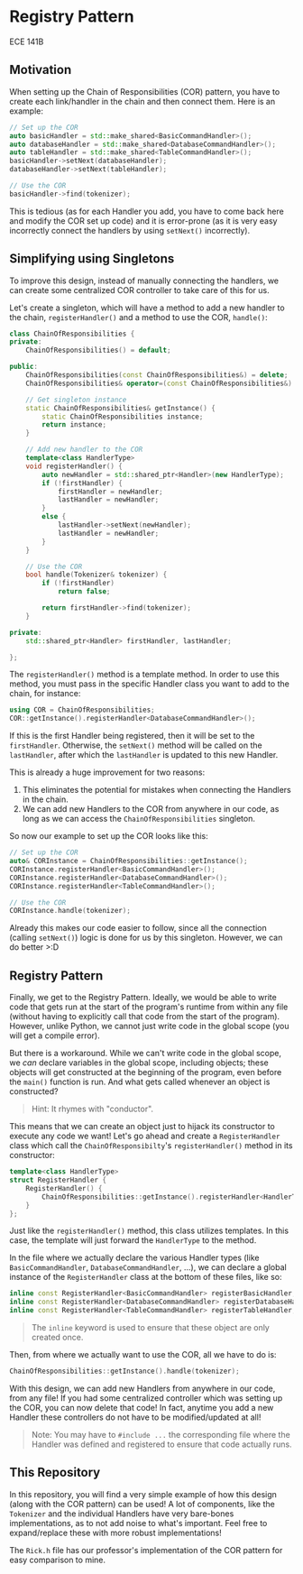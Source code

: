 # Registry Pattern
ECE 141B

## Motivation

When setting up the Chain of Responsibilities (COR) pattern, you have to
create each link/handler in the chain and then connect them. 
Here is an example:

```cpp
// Set up the COR
auto basicHandler = std::make_shared<BasicCommandHandler>();
auto databaseHandler = std::make_shared<DatabaseCommandHandler>();
auto tableHandler = std::make_shared<TableCommandHandler>();
basicHandler->setNext(databaseHandler);
databaseHandler->setNext(tableHandler);

// Use the COR
basicHandler->find(tokenizer);
```

This is tedious (as for each Handler you add, you have to come back here
and modify the COR set up code) and it is error-prone (as it is very easy
incorrectly connect the handlers by using `setNext()` incorrectly).

## Simplifying using Singletons

To improve this design, instead of manually connecting the handlers, we
can create some centralized COR controller to take care of this for us.

Let's create a singleton, which will have a method to add a new handler
to the chain, `registerHandler()` and a method to use the COR, `handle()`:

```cpp
class ChainOfResponsibilities {
private:
    ChainOfResponsibilities() = default;

public:
    ChainOfResponsibilities(const ChainOfResponsibilities&) = delete;
    ChainOfResponsibilities& operator=(const ChainOfResponsibilities&) = delete;

    // Get singleton instance
    static ChainOfResponsibilities& getInstance() {
        static ChainOfResponsibilities instance;
        return instance;
    }

    // Add new handler to the COR
    template<class HandlerType>
    void registerHandler() {
        auto newHandler = std::shared_ptr<Handler>(new HandlerType);
        if (!firstHandler) {
            firstHandler = newHandler;
            lastHandler = newHandler;
        }
        else {
            lastHandler->setNext(newHandler);
            lastHandler = newHandler;
        }
    }

    // Use the COR
    bool handle(Tokenizer& tokenizer) {
        if (!firstHandler)
            return false;

        return firstHandler->find(tokenizer);
    }

private:
    std::shared_ptr<Handler> firstHandler, lastHandler;

};
```

The `registerHandler()` method is a template method. In order to use this
method, you must pass in the specific Handler class you want to add
to the chain, for instance:

```cpp
using COR = ChainOfResponsibilities;
COR::getInstance().registerHandler<DatabaseCommandHandler>();
```

If this is the first Handler being registered, then it will be set
to the `firstHandler`. Otherwise, the `setNext()` method will be called on
the `lastHandler`, after which the `lastHandler` is updated to this new
Handler.

This is already a huge improvement for two reasons:
1. This eliminates the potential for mistakes when connecting the Handlers
in the chain.
2. We can add new Handlers to the COR from anywhere in our code, as long
as we can access the `ChainOfResponsibilities` singleton.

So now our example to set up the COR looks like this:

```cpp
// Set up the COR
auto& CORInstance = ChainOfResponsibilities::getInstance();
CORInstance.registerHandler<BasicCommandHandler>();
CORInstance.registerHandler<DatabaseCommandHandler>();
CORInstance.registerHandler<TableCommandHandler>();

// Use the COR
CORInstance.handle(tokenizer);
```

Already this makes our code easier to follow, since all the connection
(calling `setNext()`) logic is done for us by this singleton. However,
we can do better >:D

## Registry Pattern

Finally, we get to the Registry Pattern. Ideally, we would be able to
write code that gets run at the start of the program's runtime from within
any file (without having to explicitly call that code from the start of
the program). However, unlike Python, we cannot just write code in the
global scope (you will get a compile error).

But there is a workaround. While we can't write code in the global scope,
we *can* declare variables in the global scope, including objects; these
objects will get constructed at the beginning of the program, even before
the `main()` function is run. And what gets called whenever an object is
constructed?
    
> Hint: It rhymes with "conductor".

This means that we can create an object just to hijack its constructor
to execute any code we want! Let's go ahead and create a `RegisterHandler`
class which call the `ChainOfResponsibilty`'s `registerHandler()` method
in its constructor:

```cpp
template<class HandlerType>
struct RegisterHandler {
    RegisterHandler() {
        ChainOfResponsibilities::getInstance().registerHandler<HandlerType>();
    }
};
```

Just like the `registerHandler()` method, this class utilizes templates.
In this case, the template will just forward the `HandlerType` to the 
method.

In the file where we actually declare the various Handler types (like
`BasicCommandHandler`, `DatabaseCommandHandler`, ...), we can declare
a global instance of the `RegisterHandler` class at the bottom of these
files, like so:

```cpp
inline const RegisterHandler<BasicCommandHandler> registerBasicHandler;
inline const RegisterHandler<DatabaseCommandHandler> registerDatabaseHandler;
inline const RegisterHandler<TableCommandHandler> registerTableHandler;
```

> The `inline` keyword is used to ensure that these object are only
> created once.

Then, from where we actually want to use the COR, all we have to do is:

```cpp
ChainOfResponsibilities::getInstance().handle(tokenizer);
```

With this design, we can add new Handlers from anywhere in our code, from
any file! If you had some centralized controller which was setting up the
COR, you can now delete that code! In fact, anytime you add a new Handler
these controllers do not have to be modified/updated at all!

> Note: You may have to `#include ...` the corresponding file where
> the Handler was defined and registered to ensure that code actually
> runs.

## This Repository

In this repository, you will find a very simple example of how this
design (along with the COR pattern) can be used! A lot of components, like
the `Tokenizer` and the individual Handlers have very bare-bones
implementations, as to not add noise to what's important. Feel free
to expand/replace these with more robust implementations!

The `Rick.h` file has our professor's implementation of the COR pattern for
easy comparison to mine.